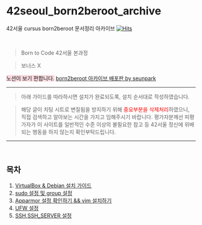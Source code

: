 # 42seoul_born2beroot_archive
42서울 cursus born2beroot 문서정리 아카이브
[![Hits](https://hits.seeyoufarm.com/api/count/incr/badge.svg?url=https%3A%2F%2Fgithub.com%2FKOREAparksh%2F42seoul_born2beroot_archive&count_bg=%2379C83D&title_bg=%23555555&icon=&icon_color=%23E7E7E7&title=hits&edge_flat=false)](https://hits.seeyoufarm.com)

<br/>

> Born to Code
>42서울 본과정

>보너스 X

<span style="background-color: rgba(242,179,188,0.5)">노션이 보기 편합니다.</span>
[born2beroot 아카이브 배포판 by seunpark](https://parkseunghan.notion.site/born2beroot-afdb78d74995456d9c91a4ae1be9874f)

---
>아래 가이드를 따라하시면 설치가 완료되도록, 설치 순서대로 작성하였습니다. 

>해당 글이 치팅 시트로 변질됨을 방지하기 위해 <span style="color: red">중요부분을 삭제처리</span>하였으니, 직접 검색하고 알아보는 시간을 가지고 임해주시기 바랍니다.
>평가자분께선 피평가자가 이 사이트를 일반적인 수준 이상의 불필요한 참고 등 42서울 정신에 위배되는 행동을 하지 않는지 확인부탁드립니다.

---
<br/>

## 목차
1. [VirtualBox & Debian 설치 가이드](/1.debian_install_guide.md)
2. [sudo 설정 및 group 설정](/2.sudo_setting_&_group_setting.md)
3. [Apparmor 설정 확인하기 && vim 설치하기](/3.setting_Apparmor_&_Vim_install)
4. [UFW 설정](/4.UFW_setting.md)
5. [SSH,SSH_SERVER 설정](/5.SSH_setting.md)